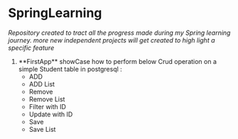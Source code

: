# SpringLearning
*Repository created to tract all the progress made during my Spring learning journey. more new independent projects will get created to high light a specific feature*

<ol> <li>**FirstApp** showCase how to perform below Crud operation on a simple Student table in postgresql :
<ul>
    <li>ADD</li>
    <li>ADD List</li>
    <li>Remove</li>
    <li>Remove List</li>
    <li>Filter with ID</li>
    <li>Update with ID</li>
    <li>Save</li>
    <li>Save List</li>
</ul>
</li>
</ol>

